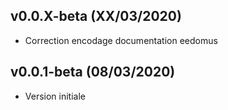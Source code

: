 ## v0.0.X-beta (XX/03/2020)

* Correction encodage documentation eedomus

## v0.0.1-beta (08/03/2020)

* Version initiale

